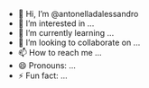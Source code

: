- 👋 Hi, I’m @antonelladalessandro
- 👀 I’m interested in ...
- 🌱 I’m currently learning ...
- 💞️ I’m looking to collaborate on ...
- 📫 How to reach me ...
- 😄 Pronouns: ...
- ⚡ Fun fact: ...

<!---
antonelladalessandro/antonelladalessandro is a ✨ special ✨ repository because its `README.md` (this file) appears on your GitHub profile.
You can click the Preview link to take a look at your changes.
--->
